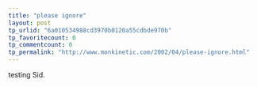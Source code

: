 ```yaml
---
title: "please ignore"
layout: post
tp_urlid: "6a010534988cd3970b0120a55cdbde970b"
tp_favoritecount: 0
tp_commentcount: 0
tp_permalink: "http://www.monkinetic.com/2002/04/please-ignore.html"
---
```

testing Sid.
